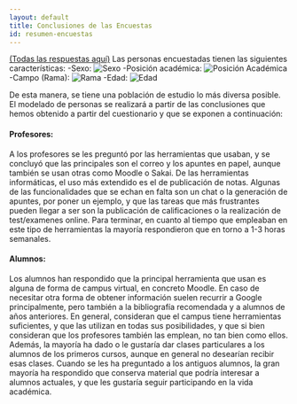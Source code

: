 ```yaml
---
layout: default
title: Conclusiones de las Encuestas
id: resumen-encuestas
---
```


[(Todas las respuestas aquí)](.{{site.baseurl}}/assets/documents/Respuestas_Encuesta.xlsx)
Las personas encuestadas tienen las siguientes características:
-Sexo:
![Sexo]({{site.baseurl}}/assets/img/chart1.png)
-Posición académica:
![Posición Académica]({{site.baseurl}}/assets/img/chart2.png)
-Campo (Rama):
![Rama]({{site.baseurl}}/assets/img/chart3.png)
-Edad:
![Edad]({{site.baseurl}}/assets/img/chart4.png)

De esta manera, se tiene una población de estudio lo más diversa posible.
El modelado de personas se realizará a partir de las conclusiones que hemos obtenido a partir del cuestionario y que se exponen a continuación: 

#### Profesores:
A los profesores se les preguntó por las herramientas que usaban, y se concluyó que las principales son el correo y los apuntes en papel, aunque también se usan otras como Moodle o Sakai. De las herramientas informáticas, el uso más extendido es el de publicación de notas.
Algunas de las funcionalidades que se echan en falta son un chat o la generación de apuntes, por poner un ejemplo, y que las tareas que más frustrantes pueden llegar a ser son la publicación de calificaciones o la realización de test/examenes online.
Para terminar, en cuanto al tiempo que empleaban en este tipo de herramientas la mayoría respondieron que en torno a 1-3 horas semanales.

#### Alumnos:
Los alumnos han respondido que la principal herramienta que usan es alguna de forma de campus virtual, en concreto Moodle. En caso de necesitar otra forma de obtener información suelen recurrir a Google principalmente, pero también a la bibliografía recomendada y a alumnos de años anteriores.
En general, consideran que el campus tiene herramientas suficientes, y que las utilizan en todas sus posibilidades, y que si bien consideran que los profesores también las emplean, no tan bien como ellos.
Además, la mayoría ha dado o le gustaría dar clases particulares a los alumnos de los primeros cursos, aunque en general no desearían recibir esas clases.
Cuando se les ha preguntado  a los antiguos alumnos, la gran mayoría ha respondido que conserva material que podría interesar a alumnos actuales, y que les gustaría seguir participando en la vida académica.
